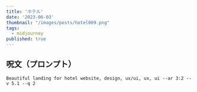 ```yaml
---
title: 'ホテル'
date: '2023-06-03'
thumbnail: "/images/posts/hotel009.png"
tags:
  - midjourney
published: true
---
```


## 呪文（プロンプト）
```
Beautiful landing for hotel website, design, ux/ui, ux, ui --ar 3:2 --v 5.1 --q 2
```